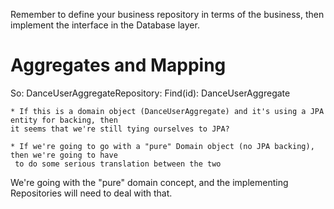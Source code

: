 Remember to define your business repository in terms of the business, then implement the
interface in the Database layer.

# Aggregates and Mapping

So: DanceUserAggregateRepository: Find(id): DanceUserAggregate

    * If this is a domain object (DanceUserAggregate) and it's using a JPA entity for backing, then
    it seems that we're still tying ourselves to JPA?

    * If we're going to go with a "pure" Domain object (no JPA backing), then we're going to have
     to do some serious translation between the two

We're going with the "pure" domain concept, and the implementing Repositories will need to deal
with that.

